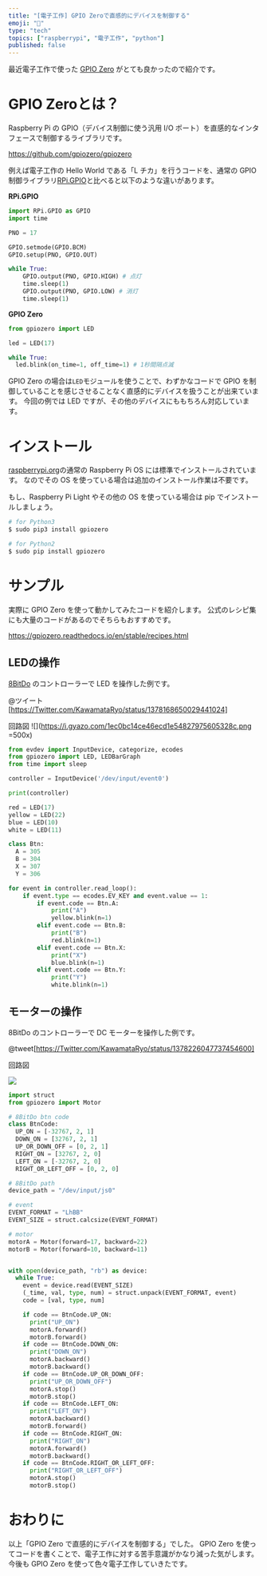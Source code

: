 ```yaml
---
title: "[電子工作] GPIO Zeroで直感的にデバイスを制御する"
emoji: "🛵"
type: "tech"
topics: ["raspberrypi", "電子工作", "python"]
published: false
---
```


最近電子工作で使った [GPIO Zero](https://github.com/gpiozero/gpiozero) がとても良かったので紹介です。

# GPIO Zeroとは？

Raspberry Pi の GPIO（デバイス制御に使う汎用 I/O ポート）を直感的なインタフェースで制御するライブラリです。

https://github.com/gpiozero/gpiozero

例えば電子工作の Hello World である「L チカ」を行うコードを、通常の GPIO 制御ライブラリ[RPi.GPIO](https://pypi.org/project/RPi.GPIO/)と比べると以下のような違いがあります。

**RPi.GPIO**

```py
import RPi.GPIO as GPIO
import time

PNO = 17

GPIO.setmode(GPIO.BCM)
GPIO.setup(PNO, GPIO.OUT)

while True:
    GPIO.output(PNO, GPIO.HIGH) # 点灯
    time.sleep(1)
    GPIO.output(PNO, GPIO.LOW) # 消灯
    time.sleep(1)
```

**GPIO Zero**

```py
from gpiozero import LED

led = LED(17)

while True:
  led.blink(on_time=1, off_time=1) # 1秒間隔点滅
```

GPIO Zero の場合は`LED`モジュールを使うことで、わずかなコードで GPIO を制御していることを感じさせることなく直感的にデバイスを扱うことが出来ています。
今回の例では LED ですが、その他のデバイスにももちろん対応しています。

# インストール
[raspberrypi.org](raspberrypi.org)の通常の Raspberry Pi OS には標準でインストールされています。
なのでその OS を使っている場合は追加のインストール作業は不要です。

もし、Raspberry Pi Light やその他の OS を使っている場合は pip でインストールしましょう。

```bash
# for Python3
$ sudo pip3 install gpiozero

# for Python2
$ sudo pip install gpiozero
```
# サンプル

実際に GPIO Zero を使って動かしてみたコードを紹介します。
公式のレシピ集にも大量のコードがあるのでそちらもおすすめです。

https://gpiozero.readthedocs.io/en/stable/recipes.html

## LEDの操作

[8BitDo](https://www.8bitdo.com/zero2/) のコントローラーで LED を操作した例です。

@ツイート[https://Twitter.com/KawamataRyo/status/1378168650029441024]


回路図
![](https://i.gyazo.com/1ec0bc14ce46ecd1e54827975605328c.png =500x)


```py
from evdev import InputDevice, categorize, ecodes
from gpiozero import LED, LEDBarGraph
from time import sleep

controller = InputDevice('/dev/input/event0')

print(controller)

red = LED(17)
yellow = LED(22)
blue = LED(10)
white = LED(11)

class Btn:
  A = 305
  B = 304
  X = 307
  Y = 306

for event in controller.read_loop():
    if event.type == ecodes.EV_KEY and event.value == 1:
        if event.code == Btn.A:
            print("A")
            yellow.blink(n=1)
        elif event.code == Btn.B:
            print("B")
            red.blink(n=1)
        elif event.code == Btn.X:
            print("X")
            blue.blink(n=1)
        elif event.code == Btn.Y:
            print("Y")
            white.blink(n=1)
```

## モーターの操作

8BitDo のコントローラーで DC モーターを操作した例です。

@tweet[https://Twitter.com/KawamataRyo/status/1378226047737454600]

回路図

![](https://i.gyazo.com/57a9c1a8680956c926492eb84f12d15c.png)

```py
import struct
from gpiozero import Motor

# 8BitDo btn code
class BtnCode:
  UP_ON = [-32767, 2, 1]
  DOWN_ON = [32767, 2, 1]
  UP_OR_DOWN_OFF = [0, 2, 1]
  RIGHT_ON = [32767, 2, 0]
  LEFT_ON = [-32767, 2, 0]
  RIGHT_OR_LEFT_OFF = [0, 2, 0]

# 8BitDo path
device_path = "/dev/input/js0"

# event
EVENT_FORMAT = "LhBB"
EVENT_SIZE = struct.calcsize(EVENT_FORMAT)

# motor
motorA = Motor(forward=17, backward=22)
motorB = Motor(forward=10, backward=11)


with open(device_path, "rb") as device:
  while True:
    event = device.read(EVENT_SIZE)
    (_time, val, type, num) = struct.unpack(EVENT_FORMAT, event)
    code = [val, type, num]

    if code == BtnCode.UP_ON:
      print("UP_ON")
      motorA.forward()
      motorB.forward()
    if code == BtnCode.DOWN_ON:
      print("DOWN_ON")
      motorA.backward()
      motorB.backward()
    if code == BtnCode.UP_OR_DOWN_OFF:
      print("UP_OR_DOWN_OFF")
      motorA.stop()
      motorB.stop()
    if code == BtnCode.LEFT_ON:
      print("LEFT_ON")
      motorA.backward()
      motorB.forward()
    if code == BtnCode.RIGHT_ON:
      print("RIGHT_ON")
      motorA.forward()
      motorB.backward()
    if code == BtnCode.RIGHT_OR_LEFT_OFF:
      print("RIGHT_OR_LEFT_OFF")
      motorA.stop()
      motorB.stop()
```

# おわりに

以上「GPIO Zero で直感的にデバイスを制御する」でした。
GPIO Zero を使ってコードを書くことで、電子工作に対する苦手意識がかなり減った気がします。今後も GPIO Zero を使って色々電子工作していきたです。
